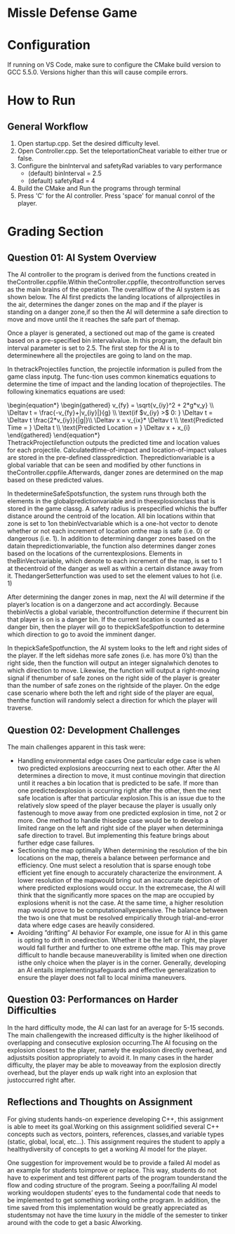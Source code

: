 # Missle Defense Game

# Configuration
If running on VS Code, make sure to configure the CMake build version to GCC 5.5.0. Versions higher than this will cause compile errors.

# How to Run


## General Workflow

1. Open startup.cpp. Set the desired difficulty level.
2. Open Controller.cpp. Set the teleportationCheat variable to either true or false.
3. Configure the binInterval and safetyRad variables to vary performance
    * (default) binInterval = 2.5
    * (default) safetyRad = 4
4. Build the CMake and Run the programs through terminal
5. Press 'C' for the AI controller. Press 'space' for manual conrol of the player.

# Grading Section

## Question 01: AI System Overview

The AI controller to the program is derived from the functions created in theController.cppfile.Within theController.cppfile, thecontrolfunction serves as the main brains of the operation.  The overallflow of the AI system is as shown below.  The AI first predicts the landing locations of allprojectiles in the air, determines the danger zones on the map and if the player is standing on a danger zone,if so then the AI will determine a safe direction to move and move until the it reaches the safe part of themap.

Once a player is generated, a sectioned out map of the game is created based on a pre-specified bin intervalvalue. In this program, the default bin interval parameter is set to 2.5. The first step for the AI is to determinewhere all the projectiles are going to land on the map.

In thetrackProjectiles function, the projectile information is pulled from the game class inputg. The func-tion uses common kinematics equations to determine the time of impact and the landing location of theprojectiles. The following kinematics equations are used:

<div class="math">
\begin{equation*}
    \begin{gathered}
    v_{fy} = \sqrt{v_{iy}^2 + 2*g*v_y} \\
    \Deltav t = \frac{-v_{fy}+|v_{iy}|}{g} \\
    \text{if $v_{iy} >$ 0: } \Deltav t = \Deltav t \frac{2*v_{iy}}{|g|}\\
    \Deltav x = v_{ix}* \Deltav t \\
    \text{Predicted Time = } \Delta t \\
    \text{Predicted Location = } \Deltav x + x_{i}
    \end{gathered}
\end{equation*}
</div>
ThetrackProjectilefunction outputs the predicted time and location values for each projectile.  Calculatedtime-of-impact and location-of-impact values are stored in the pre-defined classprediction.  Thepredictionvariable is a global variable that can be seen and modified by other functions in theController.cppfile.Afterwards, danger zones are determined on the map based on these predicted values.

In  thedetermineSafeSpotsfunction,  the  system  runs  through  both  the  elements  in  the  globalpredictionvariable and in theexplosionclass that is stored in the game classg.  A safety radius is prespecified whichis the buffer distance around the centroid of the location.   All bin locations within that zone is set to 1on thebinVectvariable which is a one-hot vector to denote whether or not each increment of location onthe map is safe (i.e.  0) or dangerous (i.e.  1).  In addition to determining danger zones based on the datain thepredictionvariable, the function also determines danger zones based on the locations of the currentexplosions.  Elements in theBinVectvariable, which denote to each increment of the map, is set to 1 at thecentroid of the danger as well as within a certain distance away from it. ThedangerSetterfunction was used to set the element values to hot (i.e. 1)

After determining the danger zones in map, next the AI will determine if the player’s location is on a dangerzone and act accordingly.  Because thebinVectis a global variable, thecontrolfunction determine if thecurrent bin that player is on is a danger bin. If the current location is counted as a danger bin, then the player will go to thepickSafeSpotfunction to determine which direction to go to avoid the imminent danger.

In thepickSafeSpotfunction, the AI system looks to the left and right sides of the player.  If the left sidehas more safe zones (i.e.  has more 0’s) than the right side, then the function will output an integer signalwhich denotes to which direction to move.  Likewise, the function will output a right-moving signal if thenumber of safe zones on the right side of the player is greater than the number of safe zones on the rightside of the player. On the edge case scenario where both the left and right side of the player are equal, thenthe function will randomly select a direction for which the player will traverse. 

## Question 02: Development Challenges

The main challenges apparent in this task were:

* Handling environmental edge cases One particular edge case is when two predicted explosions areoccurring next to each other.  After the AI determines a direction to move, it must continue movingin that direction until it reaches a bin location that is predicted to be safe. If more than one predictedexplosion is occurring right after the other, then the next safe location is after that particular explosion.This is an issue due to the relatively slow speed of the player because the player is usually only fastenough to move away from one predicted explosion in time, not 2 or more. One method to handle thisedge case would be to develop a limited range on the left and right side of the player when determininga safe direction to travel. But implementing this feature brings about further edge case failures.
* Sectioning the map optimally When determining the resolution of the bin locations on the map, thereis a balance between performance and efficiency. One must select a resolution that is sparse enough tobe efficient yet fine enough to accurately characterize the environment. A lower resolution of the mapwould bring out an inaccurate depiction of where predicted explosions would occur.  In the extremecase, the AI will think that the significantly more spaces on the map are occupied by explosions whenit  is  not  the  case.   At  the  same  time,  a  higher  resolution  map  would  prove  to  be  computationallyexpensive.  The balance between the two is one that must be resolved empirically through trial-and-error data where edge cases are heavily considered.
* Avoiding ”drifting” AI behavior For example, one issue for AI in this game is opting to drift in onedirection.  Whether it be the left or right, the player would fall further and further to one extreme ofthe map. This may prove difficult to handle because maneuverability is limited when one direction isthe only choice when the player is in the corner.  Generally, developing an AI entails implementingsafeguards and effective generalization to ensure the player does not fall to local minima maneuvers.

## Question 03: Performances on Harder Difficulties

In the hard difficulty mode, the AI can last for an average for 5-15 seconds. The main challengewith the increased difficulty is the higher likelihood of overlapping and consecutive explosion occurring.The AI focusing on the explosion closest to the player, namely the explosion directly overhead, and adjustsits position appropriately to avoid it. In many cases in the harder difficulty, the player may be able to moveaway from the explosion directly overhead, but the player ends up walk right into an explosion that justoccurred right after.

## Reflections and Thoughts on Assignment

For giving students hands-on experience developing C++, this assignment is able to meet its goal.Working on this assignment solidified several C++ concepts such as vectors, pointers, references, classes,and variable  types (static,  global,  local,  etc...).   This  assignment requires  the student  to apply  a healthydiversity of concepts to get a working AI model for the player.

One  suggestion  for  improvement  would  be  to  provide  a  failed  AI  model  as  an  example  for  students  toimprove or replace. This way, students do not have to experiment and test different parts of the program tounderstand the flow and coding structure of the program.  Seeing a poor/failing AI model working wouldopen students’ eyes to the fundamental code that needs to be implemented to get something working onthe program. In addition, the time saved from this implementation would be greatly appreciated as studentsmay not have the time luxury in the middle of the semester to tinker around with the code to get a basic AIworking.

